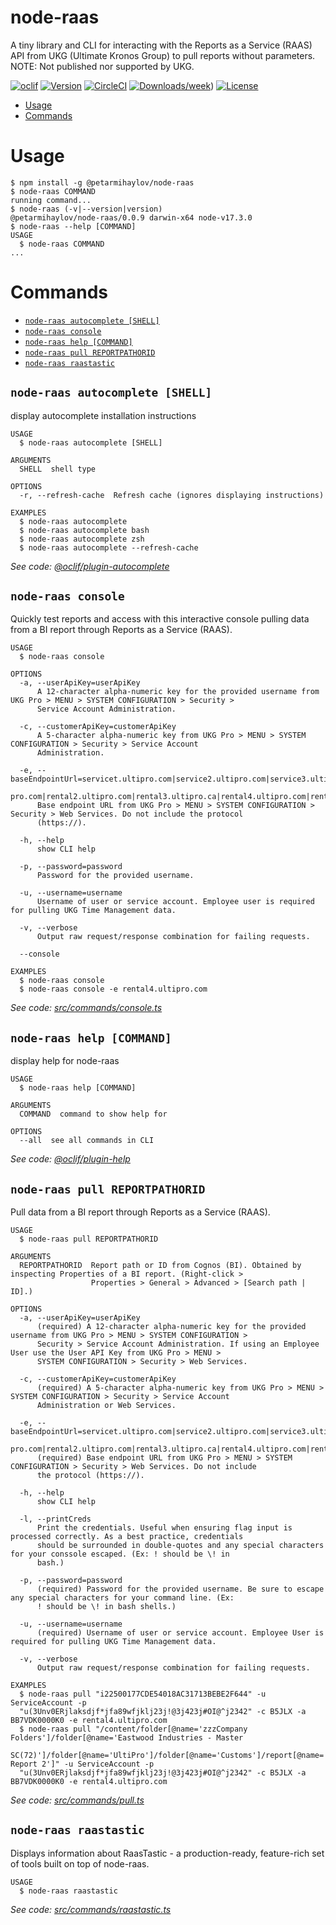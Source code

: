 # node-raas

A tiny library and CLI for interacting with the Reports as a Service (RAAS) API from UKG (Ultimate Kronos Group) to pull reports without parameters. NOTE: Not published nor supported by UKG.

[![oclif](https://img.shields.io/badge/cli-oclif-brightgreen.svg)](https://oclif.io)
[![Version](https://img.shields.io/npm/v/node-raas.svg)](https://www.npmjs.com/package/@petarmihaylov/node-raas)
[![CircleCI](https://circleci.com/gh/petarmihaylov/node-raas/tree/master.svg?style=shield)](https://circleci.com/gh/petarmihaylov/node-raas/tree/master)
[![Downloads/week](https://img.shields.io/npm/dw/node-raas.svg)](https://npmjs.com/package/@petarmihaylov/node-raas))
[![License](https://img.shields.io/npm/l/node-raas.svg)](https://github.com/petarmihaylov/node-raas/blob/main/package.json)

<!-- toc -->

- [Usage](#usage)
- [Commands](#commands)
<!-- tocstop -->

# Usage

<!-- usage -->

```sh-session
$ npm install -g @petarmihaylov/node-raas
$ node-raas COMMAND
running command...
$ node-raas (-v|--version|version)
@petarmihaylov/node-raas/0.0.9 darwin-x64 node-v17.3.0
$ node-raas --help [COMMAND]
USAGE
  $ node-raas COMMAND
...
```

<!-- usagestop -->

# Commands

<!-- commands -->

- [`node-raas autocomplete [SHELL]`](#node-raas-autocomplete-shell)
- [`node-raas console`](#node-raas-console)
- [`node-raas help [COMMAND]`](#node-raas-help-command)
- [`node-raas pull REPORTPATHORID`](#node-raas-pull-reportpathorid)
- [`node-raas raastastic`](#node-raas-raastastic)

## `node-raas autocomplete [SHELL]`

display autocomplete installation instructions

```
USAGE
  $ node-raas autocomplete [SHELL]

ARGUMENTS
  SHELL  shell type

OPTIONS
  -r, --refresh-cache  Refresh cache (ignores displaying instructions)

EXAMPLES
  $ node-raas autocomplete
  $ node-raas autocomplete bash
  $ node-raas autocomplete zsh
  $ node-raas autocomplete --refresh-cache
```

_See code: [@oclif/plugin-autocomplete](https://github.com/oclif/plugin-autocomplete/blob/v1.2.0/src/commands/autocomplete/index.ts)_

## `node-raas console`

Quickly test reports and access with this interactive console pulling data from a BI report through Reports as a Service (RAAS).

```
USAGE
  $ node-raas console

OPTIONS
  -a, --userApiKey=userApiKey
      A 12-character alpha-numeric key for the provided username from UKG Pro > MENU > SYSTEM CONFIGURATION > Security >
      Service Account Administration.

  -c, --customerApiKey=customerApiKey
      A 5-character alpha-numeric key from UKG Pro > MENU > SYSTEM CONFIGURATION > Security > Service Account
      Administration.

  -e, --baseEndpointUrl=servicet.ultipro.com|service2.ultipro.com|service3.ultipro.ca|service4.ultipro.com|service5.ulti
  pro.com|rental2.ultipro.com|rental3.ultipro.ca|rental4.ultipro.com|rental5.ultipro.com
      Base endpoint URL from UKG Pro > MENU > SYSTEM CONFIGURATION > Security > Web Services. Do not include the protocol
      (https://).

  -h, --help
      show CLI help

  -p, --password=password
      Password for the provided username.

  -u, --username=username
      Username of user or service account. Employee user is required for pulling UKG Time Management data.

  -v, --verbose
      Output raw request/response combination for failing requests.

  --console

EXAMPLES
  $ node-raas console
  $ node-raas console -e rental4.ultipro.com
```

_See code: [src/commands/console.ts](https://github.com/petarmihaylov/node-raas/blob/v0.0.9/src/commands/console.ts)_

## `node-raas help [COMMAND]`

display help for node-raas

```
USAGE
  $ node-raas help [COMMAND]

ARGUMENTS
  COMMAND  command to show help for

OPTIONS
  --all  see all commands in CLI
```

_See code: [@oclif/plugin-help](https://github.com/oclif/plugin-help/blob/v3.3.1/src/commands/help.ts)_

## `node-raas pull REPORTPATHORID`

Pull data from a BI report through Reports as a Service (RAAS).

```
USAGE
  $ node-raas pull REPORTPATHORID

ARGUMENTS
  REPORTPATHORID  Report path or ID from Cognos (BI). Obtained by inspecting Properties of a BI report. (Right-click >
                  Properties > General > Advanced > [Search path | ID].)

OPTIONS
  -a, --userApiKey=userApiKey
      (required) A 12-character alpha-numeric key for the provided username from UKG Pro > MENU > SYSTEM CONFIGURATION >
      Security > Service Account Administration. If using an Employee User use the User API Key from UKG Pro > MENU >
      SYSTEM CONFIGURATION > Security > Web Services.

  -c, --customerApiKey=customerApiKey
      (required) A 5-character alpha-numeric key from UKG Pro > MENU > SYSTEM CONFIGURATION > Security > Service Account
      Administration or Web Services.

  -e, --baseEndpointUrl=servicet.ultipro.com|service2.ultipro.com|service3.ultipro.ca|service4.ultipro.com|service5.ulti
  pro.com|rental2.ultipro.com|rental3.ultipro.ca|rental4.ultipro.com|rental5.ultipro.com
      (required) Base endpoint URL from UKG Pro > MENU > SYSTEM CONFIGURATION > Security > Web Services. Do not include
      the protocol (https://).

  -h, --help
      show CLI help

  -l, --printCreds
      Print the credentials. Useful when ensuring flag input is processed correctly. As a best practice, credentials
      should be surrounded in double-quotes and any special characters for your conssole escaped. (Ex: ! should be \! in
      bash.)

  -p, --password=password
      (required) Password for the provided username. Be sure to escape any special characters for your command line. (Ex:
      ! should be \! in bash shells.)

  -u, --username=username
      (required) Username of user or service account. Employee User is required for pulling UKG Time Management data.

  -v, --verbose
      Output raw request/response combination for failing requests.

EXAMPLES
  $ node-raas pull "i22500177CDE54018AC31713BEBE2F644" -u ServiceAccount -p
  "u(3Unv0ERjlaksdjf*jfa89wfjklj23j!@3j423j#OI@^j2342" -c B5JLX -a BB7VDK0000K0 -e rental4.ultipro.com
  $ node-raas pull "/content/folder[@name='zzzCompany Folders']/folder[@name='Eastwood Industries - Master
  SC(72)']/folder[@name='UltiPro']/folder[@name='Customs']/report[@name='Audit Report 2']" -u ServiceAccount -p
  "u(3Unv0ERjlaksdjf*jfa89wfjklj23j!@3j423j#OI@^j2342" -c B5JLX -a BB7VDK0000K0 -e rental4.ultipro.com
```

_See code: [src/commands/pull.ts](https://github.com/petarmihaylov/node-raas/blob/v0.0.9/src/commands/pull.ts)_

## `node-raas raastastic`

Displays information about RaasTastic - a production-ready, feature-rich set of tools built on top of node-raas.

```
USAGE
  $ node-raas raastastic
```

_See code: [src/commands/raastastic.ts](https://github.com/petarmihaylov/node-raas/blob/v0.0.9/src/commands/raastastic.ts)_

<!-- commandsstop -->
